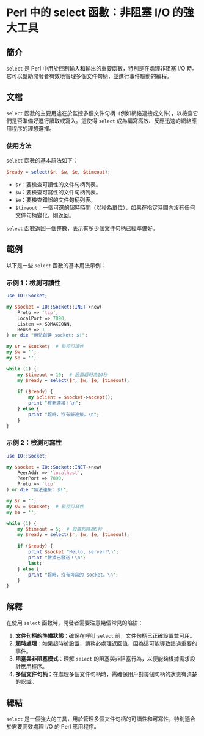 <!--
Meta Description: # Perl 中的 select 函數：非阻塞 I/O 的強大工具 ## 簡介 `select` 是 Perl 中用於控制輸入和輸出的重要函數，特別是在處理非阻塞 I/O 時。它可以幫助開發者有效地管理多個文件句柄，並進行事件驅動的編程。 ## 文檔 `select` 函數的主要用途在於監控多個文件...
Meta Keywords: select, socket, perl, timeout, ready
-->

# Perl 中的 select 函數：非阻塞 I/O 的強大工具

## 簡介
`select` 是 Perl 中用於控制輸入和輸出的重要函數，特別是在處理非阻塞 I/O 時。它可以幫助開發者有效地管理多個文件句柄，並進行事件驅動的編程。

## 文檔
`select` 函數的主要用途在於監控多個文件句柄（例如網絡連接或文件），以檢查它們是否準備好進行讀取或寫入。這使得 `select` 成為編寫高效、反應迅速的網絡應用程序的理想選擇。

### 使用方法
`select` 函數的基本語法如下：

```perl
$ready = select($r, $w, $e, $timeout);
```

- `$r`：要檢查可讀性的文件句柄列表。
- `$w`：要檢查可寫性的文件句柄列表。
- `$e`：要檢查錯誤的文件句柄列表。
- `$timeout`：一個可選的超時時間（以秒為單位），如果在指定時間內沒有任何文件句柄變化，則返回。

`select` 函數返回一個整數，表示有多少個文件句柄已經準備好。

## 範例
以下是一些 `select` 函數的基本用法示例：

### 示例 1：檢測可讀性
```perl
use IO::Socket;

my $socket = IO::Socket::INET->new(
    Proto => 'tcp',
    LocalPort => 7890,
    Listen => SOMAXCONN,
    Reuse => 1
) or die "無法創建 socket: $!";

my $r = $socket;  # 監控可讀性
my $w = '';
my $e = '';

while (1) {
    my $timeout = 10;  # 設置超時為10秒
    my $ready = select($r, $w, $e, $timeout);
    
    if ($ready) {
        my $client = $socket->accept();
        print "有新連接！\n";
    } else {
        print "超時，沒有新連接。\n";
    }
}
```

### 示例 2：檢測可寫性
```perl
use IO::Socket;

my $socket = IO::Socket::INET->new(
    PeerAddr => 'localhost',
    PeerPort => 7890,
    Proto => 'tcp'
) or die "無法連接: $!";

my $r = '';
my $w = $socket;  # 監控可寫性
my $e = '';

while (1) {
    my $timeout = 5;  # 設置超時為5秒
    my $ready = select($r, $w, $e, $timeout);
    
    if ($ready) {
        print $socket "Hello, server!\n";
        print "數據已發送！\n";
        last;
    } else {
        print "超時，沒有可寫的 socket。\n";
    }
}
```

## 解釋
在使用 `select` 函數時，開發者需要注意幾個常見的陷阱：

1. **文件句柄的準備狀態**：確保在呼叫 `select` 前，文件句柄已正確設置並可用。
2. **超時處理**：如果超時被設置，請務必處理返回值，因為這可能導致錯過重要的事件。
3. **阻塞與非阻塞模式**：理解 `select` 的阻塞與非阻塞行為，以便能夠根據需求設計應用程序。
4. **多個文件句柄**：在處理多個文件句柄時，需確保用戶對每個句柄的狀態有清楚的認識。

## 總結
`select` 是一個強大的工具，用於管理多個文件句柄的可讀性和可寫性，特別適合於需要高效處理 I/O 的 Perl 應用程序。